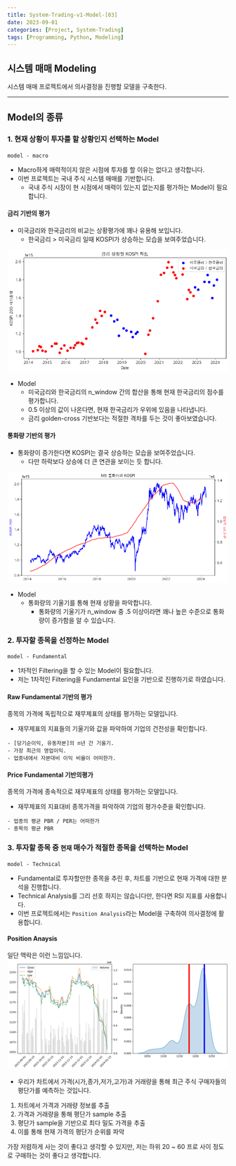 ```yaml
---
title: System-Trading-v1-Model-[03]
date: 2023-09-01
categories: [Project, System-Trading]
tags: [Programming, Python, Modeling]
---
```


## 시스템 매매 Modeling

시스템 매매 프로젝트에서 의사결정을 진행할 모델을 구축한다.

---

## Model의 종류

### 1. 현재 상황이 투자를 할 상황인지 선택하는 Model

`model - macro`

- Macro하게 매력적이지 않은 시점에 투자를 할 이유는 없다고 생각합니다.
- 이번 프로젝트는 국내 주식 시스템 매매를 기반합니다.
  - 국내 주식 시장이 현 시점에서 매력이 있는지 없는지를 평가하는 Model이 필요합니다.

#### 금리 기반의 평가

- 미국금리와 한국금리의 비교는 상황평가에 꽤나 유용해 보입니다.
  - 한국금리 > 미국금리 일때 KOSPI가 상승하는 모습을 보여주었습니다.

![image](/assets/img/_posts/project/system-trading-v1/model_1_bir.png)

- Model
  - 미국금리와 한국금리의 n_window 간의 합산을 통해 현재 한국금리의 점수를 평가합니다.
  - 0.5 이상의 값이 나온다면, 현재 한국금리가 우위에 있음을 나타냅니다.
  - 금리 golden-cross 기반보다는 적절한 격차를 두는 것이 좋아보였습니다.

#### 통화량 기반의 평가

- 통화량이 증가한다면 KOSPI는 결국 상승하는 모습을 보여주었습니다.
  - 다만 하락보다 상승에 더 큰 연관을 보이는 듯 합니다.

![image](/assets/img/_posts/project/system-trading-v1/model_1_m1.png)

- Model
  - 통화량의 기울기를 통해 현재 상황을 파악합니다.
    - 통화량의 기울기가 n_window 중 .5 이상이라면 꽤나 높은 수준으로 통화량이 증가함을 알 수 있습니다.

### 2. 투자할 종목을 선정하는 Model

`model - Fundamental`

- 1차적인 Filtering을 할 수 있는 Model이 필요합니다.
- 저는 1차적인 Filtering을 Fundamental 요인을 기반으로 진행하기로 하였습니다.

#### Raw Fundamental 기반의 평가

종목의 가격에 독립적으로 재무제표의 상태를 평가하는 모델입니다.

- 재무제표의 지표들의 기울기와 값을 파악하여 기업의 건전성을 확인합니다.

```plaintext
- [당기순이익, 유동자본]의 n년 간 기울기.
- 가장 최근의 영업이익.
- 업종내에서 자본대비 이익 비율이 어떠한가.
```

#### Price Fundamental 기반의평가

종목의 가격에 종속적으로 재무제표의 상태를 평가하는 모델입니다.

- 재무제표의 지표대비 종목가격을 파악하여 기업의 평가수준을 확인합니다.

```plaintext
- 업종의 평균 PBR / PER는 어떠한가
- 종목의 평균 PBR
```

### 3. 투자할 종목 중 `현재` 매수가 적절한 종목을 선택하는 Model

`model - Technical`

- Fundamental로 투자할만한 종목을 추린 후, 차트를 기반으로 현재 가격에 대한 분석을 진행합니다.
- Technical Analysis를 그리 선호 하지는 않습니다만, 한다면 RSI 지표를 사용합니다.
- 이번 프로젝트에서는 `Position Analysis`라는 Model을 구축하여 의사결정에 활용합니다.

#### Position Anaysis

일단 맥락은 이런 느낌입니다.
![position_analysis](/assets/img/_posts/project/system-trading-v1/position_analysis.png)

- 우리가 차트에서 가격(시가,종가,저가,고가)과 거래량을 통해 최근 주식 구매자들의 평단가를 예측하는 것입니다.

1. 차트에서 가격과 거래량 정보를 추출
2. 가격과 거래량을 통해 평단가 sample 추출
3. 평단가 sample을 기반으로 최다 밀도 가격을 추출
4. 이를 통해 현재 가격의 평단가 순위를 파악

가장 저렴하게 사는 것이 좋다고 생각할 수 있지만, 저는 하위 20 ~ 60 프로 사이 정도로 구매하는 것이 좋다고 생각합니다.
